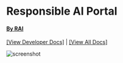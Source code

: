 # Responsible AI Portal

#### [By RAI](https://responsible.ai/)

[[View Developer Docs]](https://github.com/AI-Global/ai-portal/blob/master/docs/development.md) | [[View All Docs]](https://github.com/AI-Global/ai-portal/blob/master/docs/general.md)

![screenshot](https://user-images.githubusercontent.com/6625384/107436102-b2d70d00-6af2-11eb-8a48-05d9a963696e.png)
